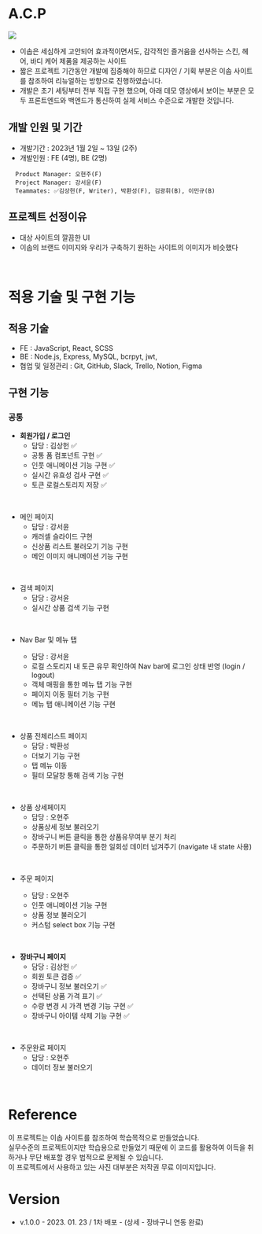 # A.C.P

![](https://velog.velcdn.com/images/ohjoo1130/post/5f12915b-5b4b-4170-a3a6-c9337faaf87e/image.png)

- 이솝은 세심하게 고안되어 효과적이면서도, 감각적인 즐거움을 선사하는 스킨, 헤어, 바디 케어 제품을 제공하는 사이트
- 짧은 프로젝트 기간동안 개발에 집중해야 하므로 디자인 / 기획 부분은 이솝 사이트를 참조하여 리뉴얼하는 방향으로 진행하였습니다.
- 개발은 초기 세팅부터 전부 직접 구현 했으며, 아래 데모 영상에서 보이는 부분은 모두 프론트엔드와 백엔드가 통신하여 실제 서비스 수준으로 개발한 것입니다.

## 개발 인원 및 기간

- 개발기간 : 2023년 1월 2일 ~ 13일 (2주)
- 개발인원 : FE (4명), BE (2명)

```
  Product Manager: 오현주(F)
  Project Manager: 강서윤(F)
  Teammates: ✅김상헌(F, Writer), 박환성(F), 김광휘(B), 이민규(B)
```

## 프로젝트 선정이유

- 대상 사이트의 깔끔한 UI
- 이솝의 브랜드 이미지와 우리가 구축하기 원하는 사이트의 이미지가 비슷했다

<br />

# 적용 기술 및 구현 기능

## 적용 기술

- FE : JavaScript, React, SCSS
- BE : Node.js, Express, MySQL, bcrpyt, jwt,
- 협업 및 일정관리 : Git, GitHub, Slack, Trello, Notion, Figma
  <br />

## 구현 기능

### 공통

- **회원가입 / 로그인**
  - 담당 : 김상헌 ✅
  - 공통 폼 컴포넌트 구현 ✅
  - 인풋 애니메이션 기능 구현 ✅
  - 실시간 유효성 검사 구현 ✅
  - 토큰 로컬스토리지 저장 ✅

<br />

- 메인 페이지
  - 담당 : 강서윤
  - 캐러셀 슬라이드 구현
  - 신상품 리스트 불러오기 기능 구현
  - 메인 이미지 애니메이션 기능 구현

<br />

- 검색 페이지
  - 담당 : 강서윤
  - 실시간 상품 검색 기능 구현

<br />

- Nav Bar 및 메뉴 탭

  - 담당 : 강서윤
  - 로컬 스토리지 내 토큰 유무 확인하여 Nav bar에 로그인 상태 반영 (login / logout)
  - 객체 매핑을 통한 메뉴 탭 기능 구현
  - 페이지 이동 필터 기능 구현
  - 메뉴 탭 애니메이션 기능 구현

<br />

- 상품 전체리스트 페이지
  - 담당 : 박환성
  - 더보기 기능 구현
  - 탭 메뉴 이동
  - 필터 모달창 통해 검색 기능 구현

<br />

- 상품 상세페이지
  - 담당 : 오현주
  - 상품상세 정보 불러오기
  - 장바구니 버튼 클릭을 통한 상품유무여부 분기 처리
  - 주문하기 버튼 클릭을 통한 일회성 데이터 넘겨주기 (navigate 내 state 사용)

<br />

- 주문 페이지

  - 담당 : 오현주
  - 인풋 애니메이션 기능 구현
  - 상품 정보 불러오기
  - 커스텀 select box 기능 구현

<br />

- **장바구니 페이지**
  - 담당 : 김상헌 ✅
  - 회원 토큰 검증 ✅
  - 장바구니 정보 불러오기 ✅
  - 선택된 상품 가격 표기 ✅
  - 수량 변경 시 가격 변경 기능 구현 ✅
  - 장바구니 아이템 삭제 기능 구현 ✅

<br />

- 주문완료 페이지
  - 담당 : 오현주
  - 데이터 정보 불러오기

<br />

# Reference

이 프로젝트는 이솝 사이트를 참조하여 학습목적으로 만들었습니다.<br />
실무수준의 프로젝트이지만 학습용으로 만들었기 때문에 이 코드를 활용하여 이득을 취하거나 무단 배포할 경우 법적으로 문제될 수 있습니다.<br />
이 프로젝트에서 사용하고 있는 사진 대부분은 저작권 무료 이미지입니다.

# Version

- v.1.0.0 - 2023. 01. 23 / 1차 배포 - (상세 - 장바구니 연동 완료)

